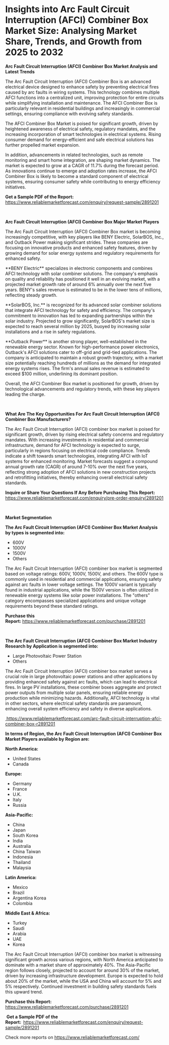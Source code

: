 <p><h1>Insights into Arc Fault Circuit Interruption (AFCI) Combiner Box Market Size: Analysing Market Share, Trends, and Growth from 2025 to 2032</h1></p><p><strong>Arc Fault Circuit Interruption (AFCI) Combiner Box Market Analysis and Latest Trends</strong></p>
<p><p>The Arc Fault Circuit Interruption (AFCI) Combiner Box is an advanced electrical device designed to enhance safety by preventing electrical fires caused by arc faults in wiring systems. This technology combines multiple AFCI functions into a centralized unit, improving protection for entire circuits while simplifying installation and maintenance. The AFCI Combiner Box is particularly relevant in residential buildings and increasingly in commercial settings, ensuring compliance with evolving safety standards.</p><p>The AFCI Combiner Box Market is poised for significant growth, driven by heightened awareness of electrical safety, regulatory mandates, and the increasing incorporation of smart technologies in electrical systems. Rising consumer demand for energy-efficient and safe electrical solutions has further propelled market expansion. </p><p>In addition, advancements in related technologies, such as remote monitoring and smart home integration, are shaping market dynamics. The market is expected to grow at a CAGR of 11.7% during the forecast period. As innovations continue to emerge and adoption rates increase, the AFCI Combiner Box is likely to become a standard component of electrical systems, ensuring consumer safety while contributing to energy efficiency initiatives.</p></p>
<p><strong>Get a Sample PDF of the Report:&nbsp;</strong> <a href="https://www.reliablemarketforecast.com/enquiry/request-sample/2891201?utm_campaign=3530&utm_medium=2&utm_source=Github&utm_content=ia&utm_term=14032025&utm_id=arc-fault-circuit-interruption-afci-combiner-box">https://www.reliablemarketforecast.com/enquiry/request-sample/2891201</a></p>
<p>&nbsp;</p>
<p><strong>Arc Fault Circuit Interruption (AFCI) Combiner Box Major Market Players</strong></p>
<p><p>The Arc Fault Circuit Interruption (AFCI) Combiner Box market is becoming increasingly competitive, with key players like BENY Electric, SolarBOS, Inc., and Outback Power making significant strides. These companies are focusing on innovative products and enhanced safety features, driven by growing demand for solar energy systems and regulatory requirements for enhanced safety.</p><p>**BENY Electric** specializes in electronic components and combines AFCI technology with solar combiner solutions. The company's emphasis on quality and reliability has positioned it well in an evolving market, with a projected market growth rate of around 6% annually over the next five years. BENY's sales revenue is estimated to be in the lower tens of millions, reflecting steady growth.</p><p>**SolarBOS, Inc.** is recognized for its advanced solar combiner solutions that integrate AFCI technology for safety and efficiency. The company's commitment to innovation has led to expanding partnerships within the solar industry. Projected to grow significantly, SolarBOS's market size is expected to reach several million by 2025, buoyed by increasing solar installations and a rise in safety regulations.</p><p>**Outback Power** is another strong player, well-established in the renewable energy sector. Known for high-performance power electronics, Outback's AFCI solutions cater to off-grid and grid-tied applications. The company is anticipated to maintain a robust growth trajectory, with a market size potentially reaching hundreds of millions as the demand for integrated energy systems rises. The firm's annual sales revenue is estimated to exceed $100 million, underlining its dominant position.</p><p>Overall, the AFCI Combiner Box market is positioned for growth, driven by technological advancements and regulatory trends, with these key players leading the charge.</p></p>
<p>&nbsp;</p>
<p><strong>What Are The Key Opportunities For Arc Fault Circuit Interruption (AFCI) Combiner Box Manufacturers?</strong></p>
<p><p>The Arc Fault Circuit Interruption (AFCI) combiner box market is poised for significant growth, driven by rising electrical safety concerns and regulatory mandates. With increasing investments in residential and commercial infrastructure, demand for AFCI technology is expected to surge, particularly in regions focusing on electrical code compliance. Trends indicate a shift towards smart technologies, integrating AFCI with IoT systems for enhanced monitoring. Market forecasts suggest a compound annual growth rate (CAGR) of around 7-10% over the next five years, reflecting strong adoption of AFCI solutions in new construction projects and retrofitting initiatives, thereby enhancing overall electrical safety standards.</p></p>
<p><strong>Inquire or Share Your Questions If Any Before Purchasing This Report:</strong> <a href="https://www.reliablemarketforecast.com/enquiry/pre-order-enquiry/2891201?utm_campaign=3530&utm_medium=2&utm_source=Github&utm_content=ia&utm_term=14032025&utm_id=arc-fault-circuit-interruption-afci-combiner-box">https://www.reliablemarketforecast.com/enquiry/pre-order-enquiry/2891201</a></p>
<p>&nbsp;</p>
<p><strong>Market Segmentation</strong></p>
<p><strong>The Arc Fault Circuit Interruption (AFCI) Combiner Box Market Analysis by types is segmented into:</strong></p>
<p><ul><li>600V</li><li>1000V</li><li>1500V</li><li>Others</li></ul></p>
<p><p>The Arc Fault Circuit Interruption (AFCI) combiner box market is segmented based on voltage ratings: 600V, 1000V, 1500V, and others. The 600V type is commonly used in residential and commercial applications, ensuring safety against arc faults in lower voltage settings. The 1000V variant is typically found in industrial applications, while the 1500V version is often utilized in renewable energy systems like solar power installations. The "others" category encompasses specialized applications and unique voltage requirements beyond these standard ratings.</p></p>
<p><strong>Purchase this Report:&nbsp;</strong><a href="https://www.reliablemarketforecast.com/purchase/2891201?utm_campaign=3530&utm_medium=2&utm_source=Github&utm_content=ia&utm_term=14032025&utm_id=arc-fault-circuit-interruption-afci-combiner-box">https://www.reliablemarketforecast.com/purchase/2891201</a></p>
<p>&nbsp;</p>
<p><strong>The Arc Fault Circuit Interruption (AFCI) Combiner Box Market Industry Research by Application is segmented into:</strong></p>
<p><ul><li>Large Photovoltaic Power Station</li><li>Others</li></ul></p>
<p><p>The Arc Fault Circuit Interruption (AFCI) combiner box market serves a crucial role in large photovoltaic power stations and other applications by providing enhanced safety against arc faults, which can lead to electrical fires. In large PV installations, these combiner boxes aggregate and protect power outputs from multiple solar panels, ensuring reliable energy production while minimizing hazards. Additionally, AFCI technology is vital in other sectors, where electrical safety standards are paramount, enhancing overall system efficiency and safety in diverse applications.</p></p>
<p><a href="https://www.reliablemarketforecast.com/arc-fault-circuit-interruption-afci-combiner-box-r2891201?utm_campaign=3530&utm_medium=2&utm_source=Github&utm_content=ia&utm_term=14032025&utm_id=arc-fault-circuit-interruption-afci-combiner-box">&nbsp;https://www.reliablemarketforecast.com/arc-fault-circuit-interruption-afci-combiner-box-r2891201</a></p>
<p><strong>In terms of Region, the Arc Fault Circuit Interruption (AFCI) Combiner Box Market Players available by Region are:</strong></p>
<p>
    <p> <strong> North America: </strong>
        <ul>
            <li>United States</li>
            <li>Canada</li>
        </ul>
        </p> 
    <p> <strong> Europe: </strong>
        <ul>
            <li>Germany</li>
            <li>France</li>
            <li>U.K.</li>
            <li>Italy</li>
            <li>Russia</li>
        </ul>
        </p> 
    <p> <strong> Asia-Pacific: </strong>
        <ul>
            <li>China</li>
            <li>Japan</li>
            <li>South Korea</li>
            <li>India</li>
            <li>Australia</li>
            <li>China Taiwan</li>
            <li>Indonesia</li>
            <li>Thailand</li>
            <li>Malaysia</li>
        </ul>
        </p> 
    <p> <strong> Latin America: </strong>
        <ul>
            <li>Mexico</li>
            <li>Brazil</li>
            <li>Argentina Korea</li>
            <li>Colombia</li>
        </ul>
        </p> 
    <p> <strong> Middle East & Africa: </strong>
        <ul>
            <li>Turkey</li>
            <li>Saudi</li>
            <li>Arabia</li>
            <li>UAE</li>
            <li>Korea</li>
        </ul>
    </p>
    </p>
<p><p>The Arc Fault Circuit Interruption (AFCI) combiner box market is witnessing significant growth across various regions, with North America anticipated to dominate with a market share of approximately 40%. The Asia-Pacific region follows closely, projected to account for around 30% of the market, driven by increasing infrastructure development. Europe is expected to hold about 20% of the market, while the USA and China will account for 5% and 5% respectively. Continued investment in building safety standards fuels this upward trend.</p></p>
<p><strong>Purchase this Report: </strong><a href="https://www.reliablemarketforecast.com/purchase/2891201?utm_campaign=3530&utm_medium=2&utm_source=Github&utm_content=ia&utm_term=14032025&utm_id=arc-fault-circuit-interruption-afci-combiner-box">https://www.reliablemarketforecast.com/purchase/2891201</a></p>
<p>&nbsp;<strong>Get a Sample PDF of the Report:&nbsp;&nbsp;</strong><a href="https://www.reliablemarketforecast.com/enquiry/request-sample/2891201?utm_campaign=3530&utm_medium=2&utm_source=Github&utm_content=ia&utm_term=14032025&utm_id=arc-fault-circuit-interruption-afci-combiner-box">https://www.reliablemarketforecast.com/enquiry/request-sample/2891201</a></p>
<p><strong></strong></p>
<p>Check more reports on <a href="https://www.reliablemarketforecast.com/?utm_campaign=3530&utm_medium=2&utm_source=Github&utm_content=ia&utm_term=14032025&utm_id=arc-fault-circuit-interruption-afci-combiner-box">https://www.reliablemarketforecast.com/</a></p>